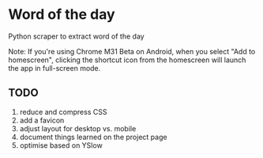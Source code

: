 # Word of the day

Python scraper to extract word of the day

Note: If you're using Chrome M31 Beta on Android, when you select "Add to homescreen", clicking the shortcut icon from the homescreen will launch the app in full-screen mode.

## TODO

1. reduce and compress CSS
2. add a favicon
3. adjust layout for desktop vs. mobile
4. document things learned on the project page
5. optimise based on YSlow

